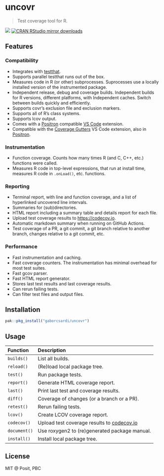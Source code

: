 
<!-- README.md is generated from README.Rmd. Please edit that file -->

# uncovr

> Test coverage tool for R.

[![](http://www.r-pkg.org/badges/version/uncovr)](http://www.r-pkg.org/pkg/uncovr)
[![CRAN RStudio mirror
downloads](http://cranlogs.r-pkg.org/badges/uncovr)](http://www.r-pkg.org/pkg/uncovr)

## Features

### Compatibility

- Integrates with [testthat](https://testthat.r-lib.org/).
- Supports parallel testthat runs out of the box.
- Measures code in R (or other) subprocesses. Suprocesses use a locally
  installed version of the instrumented package.
- Independent release, debug and coverage builds. Independent builds for
  R versions, different platforms, with Independent caches. Switch
  between builds quickly and efficiently.
- Supports covr’s exclusion file and exclusion markers.
- Supports all of R’s class systems.
- Supports lcov output.
- Comes with a [Positron](https://positron.posit.co/) compatible [VS
  Code](https://code.visualstudio.com/) extension.
- Compatible with the [Coverage
  Gutters](https://marketplace.visualstudio.com/items?itemName=ryanluker.vscode-coverage-gutters)
  VS Code extension, also in
  [Positron](https://open-vsx.org/extension/ryanluker/vscode-coverage-gutters).

### Instrumentation

- Function coverage. Counts how many times R (and C, C++, etc.)
  functions were called.
- Measures R code in top-level expressions, that run at install time,
  measures R code in `.onLoad()`, etc. functions.

### Reporting

- Terminal report, with line and function coverage, and a list of
  hyperlinked uncovered line intervals.
- Summaries for (sub)directories.
- HTML report including a summary table and details report for each
  file.
- Upload test coverage results to <https://codecov.io>.
- Automatic markdown summary when running on GitHub Actions.
- Test coverage of a PR, a git commit, a git branch relative to another
  branch, changes relative to a git commit, etc.

### Performance

- Fast instrumentation and caching.
- Fast coverage counters. The instrumentation has minimal overhead for
  most test suites.
- Fast gcov parser.
- Fast HTML report generator.
- Stores last test results and last coverage results.
- Can rerun failing tests.
- Can filter test files and output files.

## Installation

``` r
pak::pkg_install("gaborcsardi/uncovr")
```

## Usage

| Function     | Description                                                      |
|:-------------|:-----------------------------------------------------------------|
| `builds()`   | List all builds.                                                 |
| `reload()`   | (Re)load local package tree.                                     |
| `test()`     | Run package tests.                                               |
| `report()`   | Generate HTML coverage report.                                   |
| `last()`     | Print last test and coverage results.                            |
| `diff()`     | Coverage of changes (or a branch or a PR).                       |
| `retest()`   | Rerun failing tests.                                             |
| `lcov()`     | Create LCOV coverage report.                                     |
| `codecov()`  | Upload test coverage results to [codecov.io](https://codecov.io) |
| `document()` | Use roxygen2 to (re)generated package manual.                    |
| `install()`  | Install local package tree.                                      |

## License

MIT @ Posit, PBC

